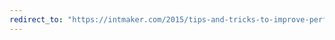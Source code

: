 ```yaml
---
redirect_to: "https://intmaker.com/2015/tips-and-tricks-to-improve-performance-of-your-acm-solution"
---
```

